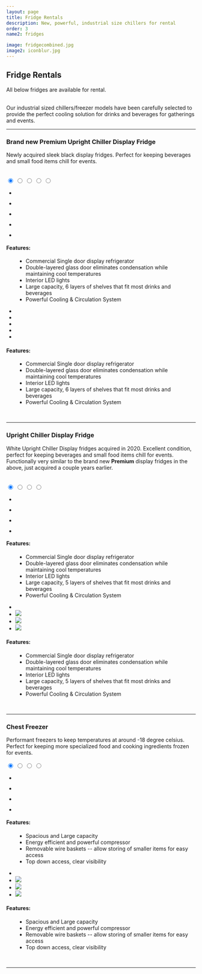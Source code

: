 ```yaml
---
layout: page
title: Fridge Rentals
description: New, powerful, industrial size chillers for rental
order: 3
name2: fridges

image: fridgecombined.jpg
image2: iconblur.jpg
---
```


<section>
<h2>Fridge Rentals</h2>
All below fridges are available for rental. <br /><br />

Our industrial sized chillers/freezer models have been carefully selected to provide the perfect cooling solution for drinks and beverages for gatherings and events. 

<section>
<hr />
<h3><b>Brand new</b> Premium Upright Chiller Display Fridge</h3>
Newly acquired sleek black display fridges. Perfect for keeping beverages and small food items chill for events.
<br/>
<br/>
<br/>
    <div class="container3">
        <div class="carousel3">
            <input type="radio" name="slides2" checked="checked" id="slide-31">
            <input type="radio" name="slides2" id="slide-32">
            <input type="radio" name="slides2" id="slide-33">
            <input type="radio" name="slides2" id="slide-34">
            <input type="radio" name="slides2" id="slide-35">
            <ul class="carousel3__slides">
                <li class="carousel3__slide">
                    <figure>
                        <div>
                            <img src="assets/images/newfridge1.jpg" alt="">
                        </div>
                    </figure>
                </li>
                <li class="carousel3__slide">
                    <figure>
                        <div>
                            <img src="assets/images/newfridge2.jpg" alt="">
                        </div>
                    </figure>
                </li>
                <li class="carousel3__slide">
                    <figure>
                        <div>
                            <img src="assets/images/newfridge3.jpg" alt="">
                        </div>
                    </figure>
                </li>
                <li class="carousel3__slide">
                    <figure>
                        <div>
                            <img src="assets/images/newfridge4.jpg" alt="">
                        </div>
                    </figure>
                </li>
                <li class="carousel3__slide">
                    <figure>
                        <div>
                            <img src="assets/images/newfridge5.jpg" alt="">
                        </div>
                    </figure>
                </li>
            </ul> 
			<span class="carousel3__words">
			<h4>Features:</h4>
			<ul>
				<li style="margin-left: 2em">Commercial Single door display refrigerator</li>
				<li style="margin-left: 2em">Double-layered glass door eliminates condensation while maintaining cool temperatures</li>
				<li style="margin-left: 2em">Interior LED lights</li>
				<li style="margin-left: 2em">Large capacity, 6 layers of shelves that fit most drinks and beverages</li>
				<li style="margin-left: 2em">Powerful Cooling & Circulation System</li>
			</ul>
			</span>
            <ul class="carousel3__thumbnails">
                <li>
                    <label style="margin: 0" for="slide-31"><img src="assets/images/newfridge1.jpg" alt=""></label>
                </li>
                <li>
                    <label style="margin: 0" for="slide-32"><img src="assets/images/newfridge2.jpg" alt=""></label>
                </li>
                <li>
                    <label style="margin: 0" for="slide-33"><img src="assets/images/newfridge3.jpg" alt=""></label>
                </li>
                <li>
                    <label style="margin: 0" for="slide-34"><img src="assets/images/newfridge4.jpg" alt=""></label>
                </li>
                <li>
                    <label style="margin: 0" for="slide-35"><img src="assets/images/newfridge5.jpg" alt=""></label>
                </li>
            </ul>
        </div>
    </div>
<span class="carousel3__outside_words">
<h4>Features:</h4>
<ul>
	<li style="margin-left: 2em">Commercial Single door display refrigerator</li>
	<li style="margin-left: 2em">Double-layered glass door eliminates condensation while maintaining cool temperatures</li>
	<li style="margin-left: 2em">Interior LED lights</li>
	<li style="margin-left: 2em">Large capacity, 6 layers of shelves that fit most drinks and beverages</li>
	<li style="margin-left: 2em">Powerful Cooling & Circulation System</li>
</ul>
</span>

<br />
</section> 

<section>
<hr />

<h3>Upright Chiller Display Fridge</h3>
White Upright Chiller Display fridges acquired in 2020. Excellent condition, perfect for keeping beverages and small food items chill for events.
<br/>
Functionally very similar to the brand new <b>Premium</b> display fridges in the above, just acquired a couple years earlier.
<br/>
<br/>
<br/>
    <div class="container">
        <div class="carousel">
            <input type="radio" name="slides" checked="checked" id="slide-1">
            <input type="radio" name="slides" id="slide-2">
            <input type="radio" name="slides" id="slide-3">
            <input type="radio" name="slides" id="slide-4">
            <ul class="carousel__slides">
                <li class="carousel__slide">
                    <figure>
                        <div>
                            <img src="assets/images/oldfridge1.webp" alt="">
                        </div>
                    </figure>
                </li>
                <li class="carousel__slide">
                    <figure>
                        <div>
                            <img src="assets/images/oldfridge2.webp" alt="">
                        </div>
                    </figure>
                </li>
                <li class="carousel__slide">
                    <figure>
                        <div>
                            <img src="assets/images/oldfridge3.webp" alt="">
                        </div>
                    </figure>
                </li>
                <li class="carousel__slide">
                    <figure>
                        <div>
                            <img src="assets/images/oldfridge4.webp" alt="">
                        </div>
                    </figure>
                </li>
            </ul> 
			<span class="carousel__words">
			<h4>Features:</h4>
			<ul>
				<li style="margin-left: 2em">Commercial Single door display refrigerator</li>
				<li style="margin-left: 2em">Double-layered glass door eliminates condensation while maintaining cool temperatures</li>
				<li style="margin-left: 2em">Interior LED lights</li>
				<li style="margin-left: 2em">Large capacity, 5 layers of shelves that fit most drinks and beverages</li>
				<li style="margin-left: 2em">Powerful Cooling & Circulation System</li>
			</ul>
			</span>
            <ul class="carousel__thumbnails">
                <li>
                    <label style="margin: 0" for="slide-1"><img src="assets/images/oldfridge1.webp" alt=""></label>
                </li>
                <li>
                    <label style="margin: 0" for="slide-2"><img src="assets/images/oldfridge2.webp"></label>
                </li>
                <li>
                    <label style="margin: 0" for="slide-3"><img src="assets/images/oldfridge3.webp"></label>
                </li>
                <li>
                    <label style="margin: 0" for="slide-4"><img src="assets/images/oldfridge4.webp"></label>
                </li>
            </ul>
        </div>
    </div>
<span class="carousel__outside_words">
<h4>Features:</h4>
<ul>
	<li style="margin-left: 2em">Commercial Single door display refrigerator</li>
	<li style="margin-left: 2em">Double-layered glass door eliminates condensation while maintaining cool temperatures</li>
	<li style="margin-left: 2em">Interior LED lights</li>
	<li style="margin-left: 2em">Large capacity, 5 layers of shelves that fit most drinks and beverages</li>
	<li style="margin-left: 2em">Powerful Cooling & Circulation System</li>
</ul>
<br />
</span>
</section> 

<section>
<hr />
<h3>Chest Freezer</h3>
Performant freezers to keep temperatures at around -18 degree celsius. Perfect for keeping more specialized food and cooking ingredients frozen for events.
<br/>
<br/>
    <div class="container">
        <div class="carousel">
            <input type="radio" name="slides4" checked="checked" id="slide-41">
            <input type="radio" name="slides4" id="slide-42">
            <input type="radio" name="slides4" id="slide-43">
            <input type="radio" name="slides4" id="slide-44">
            <ul class="carousel__slides">
                <li class="carousel__slide">
                    <figure>
                        <div>
                            <img src="assets/images/newfreezer1.jpg" alt="">
                        </div>
                    </figure>
                </li>
                <li class="carousel__slide">
                    <figure>
                        <div>
                            <img src="assets/images/newfreezer2.jpg" alt="">
                        </div>
                    </figure>
                </li>
                <li class="carousel__slide">
                    <figure>
                        <div>
                            <img src="assets/images/chest1.jpg" alt="">
                        </div>
                    </figure>
                </li>
                <li class="carousel__slide">
                    <figure>
                        <div>
                            <img src="assets/images/chest2.jpg" alt="">
                        </div>
                    </figure>
                </li>
            </ul> 
			<span class="carousel__words">
			<h4>Features:</h4>
			<ul>
				<li style="margin-left: 2em">Spacious and Large capacity</li>
				<li style="margin-left: 2em">Energy efficient and powerful compressor</li>
				<li style="margin-left: 2em">Removable wire baskets -- allow storing of smaller items for easy access</li>
				<li style="margin-left: 2em">Top down access, clear visibility</li>
			</ul>
			</span>
            <ul class="carousel__thumbnails">
                <li>
                    <label style="margin: 0" for="slide-41"><img src="assets/images/newfreezer1.jpg" alt=""></label>
                </li>
                <li>
                    <label style="margin: 0" for="slide-42"><img src="assets/images/newfreezer2.jpg"></label>
                </li>
                <li>
                    <label style="margin: 0" for="slide-43"><img src="assets/images/chest1.jpg"></label>
                </li>
                <li>
                    <label style="margin: 0" for="slide-44"><img src="assets/images/chest2.jpg"></label>
                </li>
            </ul>
        </div>
    </div>
<span class="carousel__outside_words">
<h4>Features:</h4>
<ul>
	<li style="margin-left: 2em">Spacious and Large capacity</li>
	<li style="margin-left: 2em">Energy efficient and powerful compressor</li>
	<li style="margin-left: 2em">Removable wire baskets -- allow storing of smaller items for easy access</li>
	<li style="margin-left: 2em">Top down access, clear visibility</li>
</ul>
<br />
</span>
<hr />
</section>